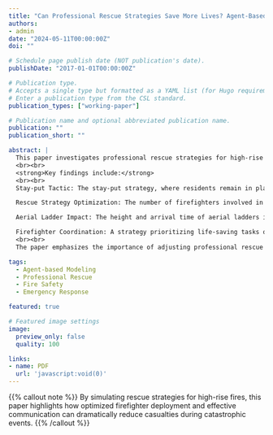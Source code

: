 ```yaml
---
title: "Can Professional Rescue Strategies Save More Lives? Agent-Based 3D Modeling of High-Rise Building Fire"
authors:
- admin
date: "2024-05-11T00:00:00Z"
doi: ""

# Schedule page publish date (NOT publication's date).
publishDate: "2017-01-01T00:00:00Z"

# Publication type.
# Accepts a single type but formatted as a YAML list (for Hugo requirements).
# Enter a publication type from the CSL standard.
publication_types: ["working-paper"]

# Publication name and optional abbreviated publication name.
publication: ""
publication_short: ""

abstract: |
  This paper investigates professional rescue strategies for high-rise building fires through agent-based modeling (ABM), using the Grenfell Tower fire as a case study. The research explores how different rescue strategies, such as the "stay-put" tactic and firefighter distribution, impact casualties and the number of rescued individuals during such fires. The study constructs a 3D ABM simulation, modeling both internal evacuation behaviors and external rescue operations to simulate realistic scenarios.
  <br><br>
  <strong>Key findings include:</strong>
  <br><br>
  Stay-put Tactic: The stay-put strategy, where residents remain in place during a fire, leads to higher casualties. This finding supports previous research questioning the efficacy of this approach in modern high-rise buildings.

  Rescue Strategy Optimization: The number of firefighters involved in life-saving tasks significantly affects the outcomes. Increasing the proportion of firefighters assigned to rescue operations leads to a reduction in fatalities and injuries.

  Aerial Ladder Impact: The height and arrival time of aerial ladders influence rescue effectiveness. Aerial ladders reaching higher floors and arriving sooner increase the number of lives saved, though premature deployment can disrupt residents' self-evacuation efforts.

  Firefighter Coordination: A strategy prioritizing life-saving tasks over fire suppression proves more effective in saving lives, highlighting the need for optimized coordination among rescue teams.
  <br><br>
  The paper emphasizes the importance of adjusting professional rescue strategies based on fire dynamics to enhance evacuation outcomes and reduce casualties.

tags:
  - Agent-based Modeling
  - Professional Rescue
  - Fire Safety
  - Emergency Response

featured: true

# Featured image settings
image:
  preview_only: false
  quality: 100

links:
- name: PDF
  url: 'javascript:void(0)'
---
```



{{% callout note %}}
By simulating rescue strategies for high-rise fires, this paper highlights how optimized firefighter deployment and effective communication can dramatically reduce casualties during catastrophic events.
{{% /callout %}}